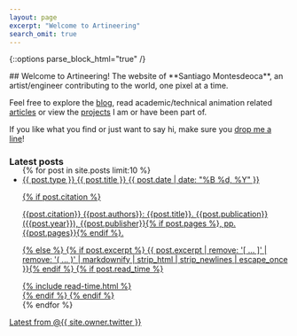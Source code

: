 ```yaml
---
layout: page
excerpt: "Welcome to Artineering"
search_omit: true
---
```

{::options parse_block_html="true" /}
<div class='front-page'>
## Welcome to Artineering!
The website of **Santiago Montesdeoca**, an artist/engineer contributing to the world, one pixel at a time.

Feel free to explore the [blog](/blog/), read academic/technical animation related [articles](/research/) or view the [projects](/projects/) I am or have been part of.

If you like what you find or just want to say hi, make sure you [drop me a line](/about#contact)!

### Latest posts

<ul class="post-list" style="margin-top: -20px">
{% for post in site.posts limit:10 %}
  <li><article>
  <a href="{{ site.url }}{{ post.url }}">
  <span class="citation {{ post.type | downcase | replace: ' ', '-' | replace: '.', ''}}">{{ post.type }}</span>
  {{ post.title }}
  <span class="entry-date"><time datetime="{{ post.date | date_to_xmlschema }}">{{ post.date | date: "%B %d, %Y" }}</time></span>

  {% if post.citation %}
  <div class="excerpt">{{post.citation}}
  <span class="authors">{{post.authors}}</span><span>: {{post.title}}. </span><span class="publication">{{post.publication}}</span><span> ({{post.year}}), {{post.publisher}}{% if post.pages %}, pp. {{post.pages}}{% endif %}.</span>
  </div>

  {% else %}
    {% if post.excerpt %} <span class="excerpt">{{ post.excerpt | remove: '\[ ... \]' | remove: '\( ... \)' | markdownify | strip_html | strip_newlines | escape_once }}</span>{% endif %}
    {% if post.read_time %} <div class="read_time"><i class="fa fa-clock-o" aria-hidden="true"></i> {% include read-time.html %}</div>{% endif %}
  {% endif %}
  </a></article></li>
{% endfor %}
</ul>
</div>

<!--data-tweet-limit="3"-->
<div class="responsive-twitter">
<a class="twitter-timeline" height="1020" href="https://twitter.com/{{site.owner.twitter}}" data-widget-id="722401536261763072">Latest from @{{ site.owner.twitter }}</a>
<script>!function(d,s,id){var js,fjs=d.getElementsByTagName(s)[0],p=/^http:/.test(d.location)?'http':'https';if(!d.getElementById(id)){js=d.createElement(s);js.id=id;js.src=p+"://platform.twitter.com/widgets.js";fjs.parentNode.insertBefore(js,fjs);}}(document,"script","twitter-wjs");</script>
</div>

